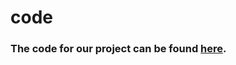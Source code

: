 # code
### The code for our project can be found [here](https://github.com/niomvan-ai/niomvan.ai/blob/main/Code.ipynb). 
